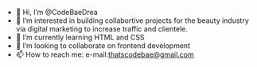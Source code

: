 - 👋 Hi, I’m @CodeBaeDrea
- 👀 I’m interested in building collabortive projects for the beauty industry via digital marketing to increase traffic and clientele.
- 🌱 I’m currently learning HTML and CSS
- 💞️ I’m looking to collaborate on frontend development
- 📫 How to reach me: e-mail:thatscodebae@gmail.com

<!---
CodeBaeDrea/CodeBaeDrea is a ✨ special ✨ repository because its `README.md` (this file) appears on your GitHub profile.
You can click the Preview link to take a look at your changes.
--->

